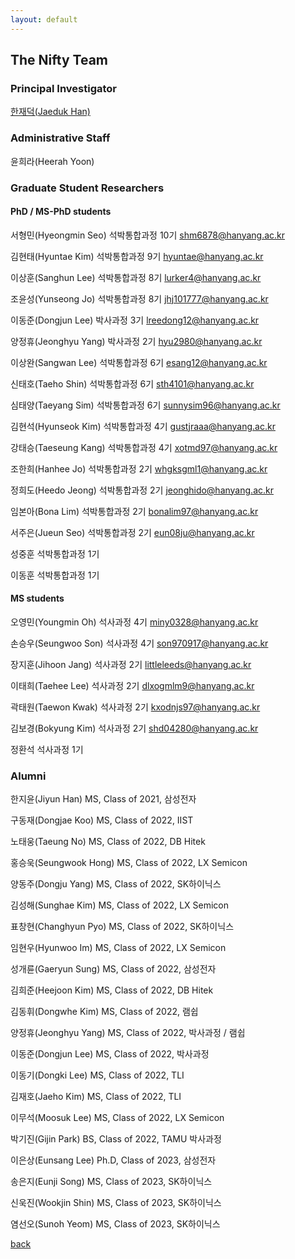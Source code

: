 ```yaml
---
layout: default
---
```


## The Nifty Team

### Principal Investigator
[한재덕(Jaeduk Han)](./people/1_jaedukhan.html)


### Administrative Staff

윤희라(Heerah Yoon)


### Graduate Student Researchers

#### PhD / MS-PhD students

서형민(Hyeongmin Seo) 석박통합과정 10기 shm6878@hanyang.ac.kr

김현태(Hyuntae Kim) 석박통합과정 9기 hyuntae@hanyang.ac.kr

이상훈(Sanghun Lee) 석박통합과정 8기 lurker4@hanyang.ac.kr

조윤성(Yunseong Jo) 석박통합과정 8기 jhj101777@hanyang.ac.kr

이동준(Dongjun Lee) 박사과정 3기 lreedong12@hanyang.ac.kr

양정휴(Jeonghyu Yang) 박사과정 2기 hyu2980@hanyang.ac.kr

이상완(Sangwan Lee) 석박통합과정 6기 esang12@hanyang.ac.kr

신태호(Taeho Shin) 석박통합과정 6기 sth4101@hanyang.ac.kr

심태양(Taeyang Sim) 석박통합과정 6기 sunnysim96@hanyang.ac.kr

김현석(Hyunseok Kim) 석박통합과정 4기 gustjraaa@hanyang.ac.kr

강태승(Taeseung Kang) 석박통합과정 4기 xotmd97@hanyang.ac.kr

조한희(Hanhee Jo) 석박통합과정 2기 whgksgml1@hanyang.ac.kr

정희도(Heedo Jeong) 석박통합과정 2기 jeonghido@hanyang.ac.kr

임본아(Bona Lim) 석박통합과정 2기 bonalim97@hanyang.ac.kr

서주은(Jueun Seo) 석박통합과정 2기 eun08ju@hanyang.ac.kr

성중훈 석박통합과정 1기

이동훈 석박통합과정 1기


#### MS students

오영민(Youngmin Oh) 석사과정 4기 miny0328@hanyang.ac.kr

손승우(Seungwoo Son) 석사과정 4기 son970917@hanyang.ac.kr

장지훈(Jihoon Jang) 석사과정 2기 littleleeds@hanyang.ac.kr

이태희(Taehee Lee) 석사과정 2기 dlxogmlm9@hanyang.ac.kr

곽태원(Taewon Kwak) 석사과정 2기 kxodnjs97@hanyang.ac.kr

김보경(Bokyung Kim) 석사과정 2기 shd04280@hanyang.ac.kr

정환석 석사과정 1기

### Alumni

한지윤(Jiyun Han) MS, Class of 2021, 삼성전자

구동재(Dongjae Koo) MS, Class of 2022, IIST

노태웅(Taeung No) MS, Class of 2022, DB Hitek

홍승욱(Seungwook Hong) MS, Class of 2022, LX Semicon

양동주(Dongju Yang) MS, Class of 2022, SK하이닉스

김성해(Sunghae Kim) MS, Class of 2022, LX Semicon

표창현(Changhyun Pyo) MS, Class of 2022, SK하이닉스

임현우(Hyunwoo Im) MS, Class of 2022, LX Semicon

성개륜(Gaeryun Sung) MS, Class of 2022, 삼성전자

김희준(Heejoon Kim) MS, Class of 2022, DB Hitek

김동휘(Dongwhe Kim) MS, Class of 2022, 램쉽

양정휴(Jeonghyu Yang) MS, Class of 2022, 박사과정 / 램쉽

이동준(Dongjun Lee) MS, Class of 2022, 박사과정

이동기(Dongki Lee) MS, Class of 2022, TLI

김재호(Jaeho Kim) MS, Class of 2022, TLI

이무석(Moosuk Lee) MS, Class of 2022, LX Semicon

박기진(Gijin Park) BS, Class of 2022, TAMU 박사과정

이은상(Eunsang Lee) Ph.D, Class of 2023, 삼성전자

송은지(Eunji Song) MS, Class of 2023, SK하이닉스

신욱진(Wookjin Shin) MS, Class of 2023, SK하이닉스

염선오(Sunoh Yeom) MS, Class of 2023, SK하이닉스


[back](./)
